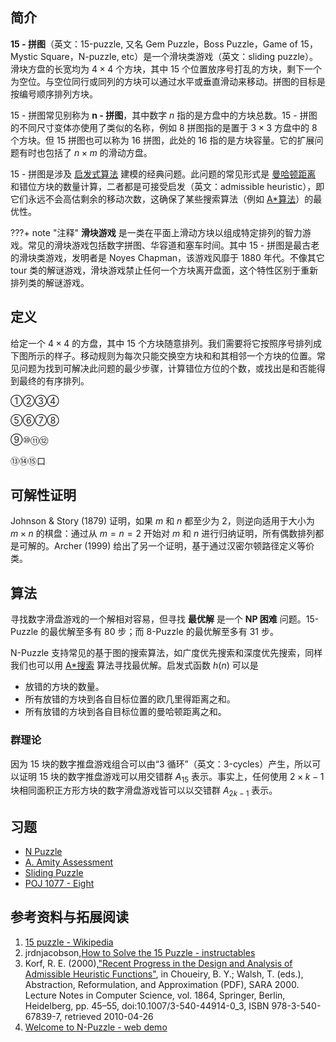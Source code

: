 ## 简介

**15 - 拼图**（英文：15-puzzle, 又名 Gem Puzzle，Boss Puzzle，Game of 15，Mystic Square，N-puzzle, etc）是一个滑块类游戏（英文：sliding puzzle）。滑块方盘的长宽均为 $4\times 4$ 个方块，其中 15 个位置放序号打乱的方块，剩下一个为空位。与空位同行或同列的方块可以通过水平或垂直滑动来移动。拼图的目标是按编号顺序排列方块。

15 - 拼图常见别称为 **n - 拼图**，其中数字 $n$ 指的是方盘中的方块总数。15 - 拼图的不同尺寸变体亦使用了类似的名称，例如 $8$ 拼图指的是置于 $3\times3$ 方盘中的 $8$ 个方块。但 $15$ 拼图也可以称为 $16$ 拼图，此处的 16 指的是方块容量。它的扩展问题有时也包括了 $n \times m$ 的滑动方盘。

15 - 拼图是涉及 [启发式算法](../search/heuristic.md) 建模的经典问题。此问题的常见形式是 [曼哈顿距离](../geometry/distance.md#_2) 和错位方块的数量计算，二者都是可接受启发（英文：admissible heuristic），即它们永远不会高估剩余的移动次数，这确保了某些搜索算法（例如 [A\*算法](../search/astar.md)）的最优性。

???+ note "注释"
    **滑块游戏** 是一类在平面上滑动方块以组成特定排列的智力游戏。常见的滑块游戏包括数字拼图、华容道和塞车时间。其中 15 - 拼图是最古老的滑块类游戏，发明者是 Noyes Chapman，该游戏风靡于 1880 年代。不像其它 tour 类的解谜游戏，滑块游戏禁止任何一个方块离开盘面，这个特性区别于重新排列类的解谜游戏。

## 定义

给定一个 $4 \times 4$ 的方盘，其中 $15$ 个方块随意排列。我们需要将它按照序号排列成下图所示的样子。移动规则为每次只能交换空方块和和其相邻一个方块的位置。常见问题为找到可解决此问题的最少步骤，计算错位方位的个数，或找出是和否能得到最终的有序排列。

①②③④

⑤⑥⑦⑧

⑨⑩⑪⑫

⑬⑭⑮口

## 可解性证明

Johnson & Story (1879) 证明，如果 $m$ 和 $n$ 都至少为 $2$，则逆向适用于大小为 $m\times n$ 的棋盘：通过从 $m=n=2$ 开始对 $m$ 和 $n$ 进行归纳证明，所有偶数排列都是可解的。Archer (1999) 给出了另一个证明，基于通过汉密尔顿路径定义等价类。

## 算法

寻找数字滑盘游戏的一个解相对容易，但寻找 **最优解** 是一个 **NP 困难** 问题。15-Puzzle 的最优解至多有 80 步；而 8-Puzzle 的最优解至多有 31 步。

N-Puzzle 支持常见的基于图的搜索算法，如广度优先搜索和深度优先搜索，同样我们也可以用 [A\*搜索](../search/astar.md) 算法寻找最优解。启发式函数 $h(n)$ 可以是

- 放错的方块的数量。
- 所有放错的方块到各自目标位置的欧几里得距离之和。
- 所有放错的方块到各自目标位置的曼哈顿距离之和。

### 群理论

因为 15 块的数字推盘游戏组合可以由“3 循环”（英文：3-cycles）产生，所以可以证明 15 块的数字推盘游戏可以用交错群 $A_{15}$ 表示。事实上，任何使用 $2\times k-1$ 块相同面积正方形方块的数字滑盘游戏皆可以以交错群 $A_{2k-1}$ 表示。

## 习题

- [N Puzzle](https://www.hackerrank.com/challenges/n-puzzle)
- [A. Amity Assessment](https://codeforces.com/problemset/problem/645/A)
- [Sliding Puzzle](https://leetcode.com/problems/sliding-puzzle/)
- [POJ 1077 - Eight](http://poj.org/problem?id=1077)

## 参考资料与拓展阅读

1. [15 puzzle - Wikipedia](https://en.wikipedia.org/wiki/15_puzzle)
2. jrdnjacobson,[How to Solve the 15 Puzzle - instructables](https://www.instructables.com/How-To-Solve-The-15-Puzzle/)
3. Korf, R. E. (2000),["Recent Progress in the Design and Analysis of Admissible Heuristic Functions"](https://www.researchgate.net/publication/2604757_Recent_Progress_in_the_Design_and_Analysis_of_Admissible_Heuristic_Functions), in Choueiry, B. Y.; Walsh, T. (eds.), Abstraction, Reformulation, and Approximation (PDF), SARA 2000. Lecture Notes in Computer Science, vol. 1864, Springer, Berlin, Heidelberg, pp. 45–55, doi:10.1007/3-540-44914-0_3, ISBN 978-3-540-67839-7, retrieved 2010-04-26
4. [Welcome to N-Puzzle - web demo](https://tristanpenman.com/demos/n-puzzle/)
